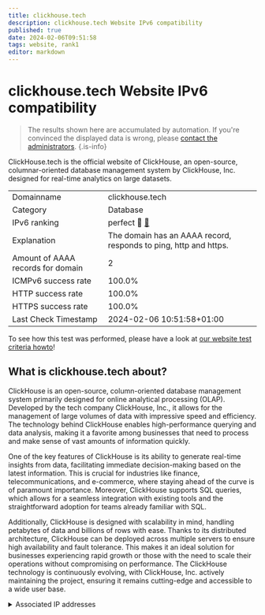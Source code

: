 ```yaml
---
title: clickhouse.tech
description: clickhouse.tech Website IPv6 compatibility
published: true
date: 2024-02-06T09:51:58
tags: website, rank1
editor: markdown
---
```


# clickhouse.tech Website IPv6 compatibility

> The results shown here are accumulated by automation. If you're convinced the displayed data is wrong, please [contact the administrators](/howto/chat). 
{.is-info}

ClickHouse.tech is the official website of ClickHouse, an open-source, columnar-oriented database management system by ClickHouse, Inc. designed for real-time analytics on large datasets.


|   |   |
| - | - |
| Domainname | clickhouse.tech
| Category | Database |
| IPv6 ranking | perfect :1st_place_medal: [🔗](/howto/ranking) |
| Explanation | The domain has an AAAA record, responds to ping, http and https. |
| Amount of AAAA records for domain | 2 |
| ICMPv6 success rate | 100.0%|
| HTTP success rate | 100.0% |
| HTTPS success rate | 100.0% |
| Last Check Timestamp | 2024-02-06 10:51:58+01:00 |

To see how this test was performed, please have a look at [our website test criteria howto](/howto/testcriteria/website)!


## What is clickhouse.tech about?
ClickHouse is an open-source, column-oriented database management system primarily designed for online analytical processing (OLAP). Developed by the tech company ClickHouse, Inc., it allows for the management of large volumes of data with impressive speed and efficiency. The technology behind ClickHouse enables high-performance querying and data analysis, making it a favorite among businesses that need to process and make sense of vast amounts of information quickly.

One of the key features of ClickHouse is its ability to generate real-time insights from data, facilitating immediate decision-making based on the latest information. This is crucial for industries like finance, telecommunications, and e-commerce, where staying ahead of the curve is of paramount importance. Moreover, ClickHouse supports SQL queries, which allows for a seamless integration with existing tools and the straightforward adoption for teams already familiar with SQL.

Additionally, ClickHouse is designed with scalability in mind, handling petabytes of data and billions of rows with ease. Thanks to its distributed architecture, ClickHouse can be deployed across multiple servers to ensure high availability and fault tolerance. This makes it an ideal solution for businesses experiencing rapid growth or those with the need to scale their operations without compromising on performance. The ClickHouse technology is continuously evolving, with ClickHouse, Inc. actively maintaining the project, ensuring it remains cutting-edge and accessible to a wide user base.



<details>
<summary>Associated IP addresses</summary>

2606:4700:3034::ac43:da1b

2606:4700:3032::6815:185b

</details>
